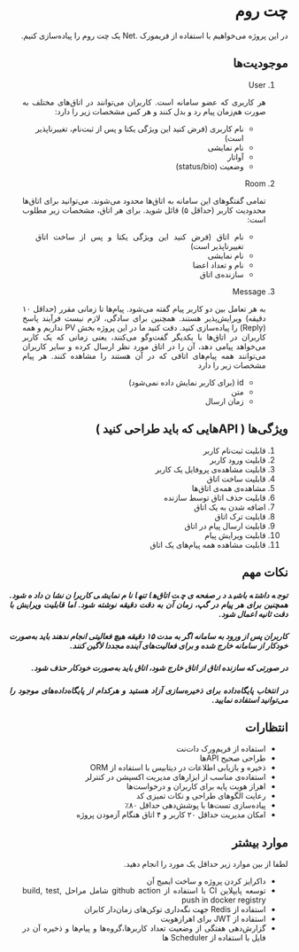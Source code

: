 <div dir="rtl" align="justify">

چت روم
======
در این پروژه می‌خواهیم با استفاده از فریمورک .Net یک چت روم را پیاده‌سازی کنیم.

## موجودیت‌ها

1. User
   
    هر کاربری که عضو سامانه است. کاربران می‌توانند در اتاق‌های مختلف به صورت هم‌زمان پیام رد و بدل کنند و هر کس مشخصات زیر را دارد:
    - نام کاربری (فرض کنید این ویژگی یکتا و پس از ثبت‌نام، تغییرناپذیر است)
   - نام نمایشی
   - آواتار
   - وضعیت (status/bio)
2. Room
   
   تمامی گفتگوهای این سامانه به اتاق‌ها محدود می‌شوند. می‌توانید برای اتاق‌ها محدودیت کاربر (حداقل ۵) قائل شوید. برای هر اتاق، مشخصات زیر مطلوب است:
   - نام اتاق (فرض کنید این ویژگی یکتا و پس از ساخت اتاق تغییرناپذیر است)
   - نام نمایشی
   - نام و تعداد اعضا
   - سازنده‌ی اتاق
3. Message
   
   به هر تعامل بین دو کاربر پیام گفته می‌شود. پیام‌ها تا زمانی مقرر (حداقل ۱۰ دقیقه) ویرایش‌پذیر هستند. همچنین برای سادگی، لازم نیست فرآیند پاسخ (Reply) را پیاده‌سازی کنید. دقت کنید ما در این پروژه بخش PV نداریم و همه کاربران در اتاق‌ها با یکدیگر گفت‌وگو می‌کنند، یعنی زمانی که یک کاربر می‌خواهد پیامی دهد، آن را در اتاق مورد نظر ارسال کرده و سایر کاربران می‌توانند همه پیام‌های اتاقی که در آن هستند را مشاهده کنند.  هر پیام مشخصات زیر را دارد
   - id (برای کاربر نمایش داده نمی‌شود)
   - متن
   - زمان ارسال

## ویژگی‌ها ( APIهایی که باید طراحی کنید  )

1. قابلیت ثبت‌نام کاربر
2. قابلیت ورود کاربر
3. قابلیت مشاهده‌ی پروفایل یک کاربر 
4. قابلیت ساخت اتاق
5. مشاهده‌ی همه‌ی اتاق‌ها
6. قابلیت حذف اتاق توسط سازنده 
7. اضافه شدن به یک اتاق
8. قابلیت ترک اتاق
9. قابلیت ارسال پیام در اتاق
10. قابلیت ویرایش پیام
11. قابلیت مشاهده همه پیام‌های یک اتاق

## نکات مهم
##### توجه داشته باشید در صفحه‌ی چت اتاق‌ها تنها نام نمایشی کاربران نشان داده شود. همچنین برای هر پیام در گپ، زمان آن به دقت دقیقه نوشته شود. اما قابلیت ویرایش با دقت ثانیه اعمال شود.
##### کاربران پس از ورود به سامانه اگر به مدت ۱۵ دقیقه هیچ فعالیتی انجام ندهند باید به‌صورت خودکار از سامانه خارج شده و برای فعالیت‌های آینده مجددا لاگین کنند.
##### در صورتی که سازنده اتاق از اتاق خارج شود، اتاق باید به‌صورت خودکار حذف شود.
##### در انتخاب پایگاه‌داده برای ذخیره‌سازی آزاد هستید و هرکدام از پایگاه‌داده‌های موجود را می‌توانید استفاده نمایید.

## انتظارات

- استفاده از فریم‌ورک دات‌نت 
- طراحی صحیح APIها
- ذخیره و بازیابی اطلاعات در دیتابیس با استفاده از ORM
- استفاده‌ی مناسب از ابزارهای مدیریت اکسپشن در کنترلر
- اهراز هویت پایه برای کاربران و درخواست‌ها
- رعایت الگوهای طراحی و نکات تمیزی کد
- پیاده‌سازی تست‌ها با پوشش‌دهی حداقل ۸۰٪
- امکان مدیریت حداقل ۲۰ کاربر و ۴ اتاق هنگام آزمودن پروژه


## موارد بیشتر
لطفا از بین موارد زیر حداقل یک مورد را انجام دهید. 
- داکرایز کردن پروژه و ساخت ایمیج آن
- توسعه پایپلاین CI با استفاده از github action شامل مراحل build, test, push in docker registry
- استفاده از Redis جهت نگه‌داری توکن‌های زمان‌دار کابران
- استفاده از JWT برای اهرازهویت
-  گزارش‌دهی هفتگی از وضعیت تعداد کاربرها،گروه‌ها و پیام‌ها و ذخیره آن در فایل با استفاده از Scheduler ها
</div>
